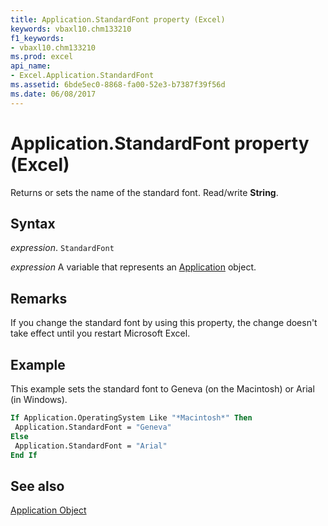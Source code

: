 ```yaml
---
title: Application.StandardFont property (Excel)
keywords: vbaxl10.chm133210
f1_keywords:
- vbaxl10.chm133210
ms.prod: excel
api_name:
- Excel.Application.StandardFont
ms.assetid: 6bde5ec0-8868-fa00-52e3-b7387f39f56d
ms.date: 06/08/2017
---
```



# Application.StandardFont property (Excel)

Returns or sets the name of the standard font. Read/write  **String**.


## Syntax

_expression_. `StandardFont`

_expression_ A variable that represents an [Application](Excel.Application-graph-property.md) object.


## Remarks

If you change the standard font by using this property, the change doesn't take effect until you restart Microsoft Excel.


## Example

This example sets the standard font to Geneva (on the Macintosh) or Arial (in Windows).


```vb
If Application.OperatingSystem Like "*Macintosh*" Then 
 Application.StandardFont = "Geneva" 
Else 
 Application.StandardFont = "Arial" 
End If
```


## See also


[Application Object](Excel.Application(object).md)

